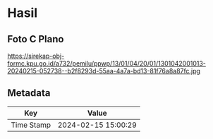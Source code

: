 # Hasil

## Foto C Plano

https://sirekap-obj-formc.kpu.go.id/a732/pemilu/ppwp/13/01/04/20/01/1301042001013-20240215-052738--b2f8293d-55aa-4a7a-bd13-81f76a8a87fc.jpg


## Metadata

| Key        | Value               |
| ---------- | ------------------- |
| Time Stamp | 2024-02-15 15:00:29 |



